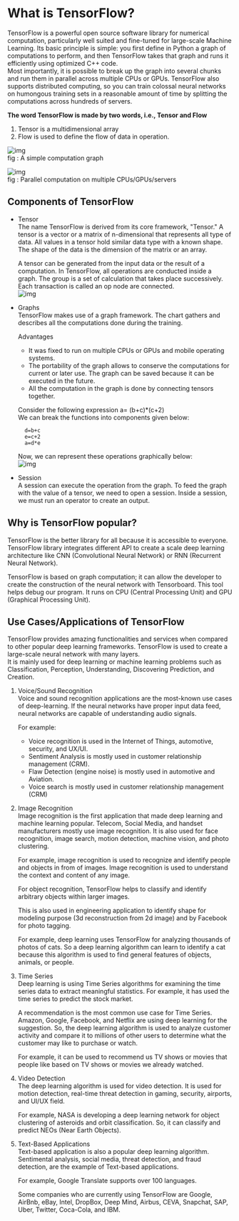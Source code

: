 # What is TensorFlow?
   TensorFlow is a powerful open source software library for numerical computation, particularly well suited and fine-tuned for large-scale Machine Learning. Its basic principle is simple: you first define in Python a graph of computations to perform, and then TensorFlow takes that graph and runs it efficiently using optimized C++ code. \
Most importantly, it is possible to break up the graph into several chunks and run them in parallel across multiple CPUs or GPUs. TensorFlow also supports distributed computing, so you can train colossal neural networks on humongous training sets in a reasonable amount of time by splitting the computations across hundreds of servers.

**The word TensorFlow is made by two words, i.e., Tensor and Flow**
1. Tensor is a multidimensional array
2. Flow is used to define the flow of data in operation.

![img](https://github.com/rjnp2/Data-Science/blob/main/tutorial/7.%20Deep%20Learning/images/tfp1.png) \
fig : A simple computation graph

![img](https://github.com/rjnp2/Data-Science/blob/main/tutorial/7.%20Deep%20Learning/images/tfp2.png) \
fig : Parallel computation on multiple CPUs/GPUs/servers


## Components of TensorFlow
- Tensor \
  The name TensorFlow is derived from its core framework, "Tensor." A tensor is a vector or a matrix of n-dimensional that represents all type of data. All values in a tensor hold similar data type with a known shape. The shape of the data is the dimension of the matrix or an array.

  A tensor can be generated from the input data or the result of a computation. In TensorFlow, all operations are conducted inside a graph. The group is a set of calculation that takes place successively. Each transaction is called an op node are connected. \
  ![img](https://github.com/rjnp2/Data-Science/blob/main/tutorial/7.%20Deep%20Learning/images/tf2.png)

- Graphs \
  TensorFlow makes use of a graph framework. The chart gathers and describes all the computations done during the training.

  Advantages
    - It was fixed to run on multiple CPUs or GPUs and mobile operating systems.
    - The portability of the graph allows to conserve the computations for current or later use. The graph can be saved because it can be executed in the future.
    - All the computation in the graph is done by connecting tensors together.
    
  Consider the following expression a= (b+c)*(c+2) \
  We can break the functions into components given below: 
  
        d=b+c 
        e=c+2 
        a=d*e

  Now, we can represent these operations graphically below: \
  ![img](https://github.com/rjnp2/Data-Science/blob/main/tutorial/7.%20Deep%20Learning/images/tf3.png)

- Session \
  A session can execute the operation from the graph. To feed the graph with the value of a tensor, we need to open a session. Inside a session, we must run an operator to create an output.

## Why is TensorFlow popular?
  TensorFlow is the better library for all because it is accessible to everyone. TensorFlow library integrates different API to create a scale deep learning architecture like CNN (Convolutional Neural Network) or RNN (Recurrent Neural Network).

  TensorFlow is based on graph computation; it can allow the developer to create the construction of the neural network with Tensorboard. This tool helps debug our program. It runs on CPU (Central Processing Unit) and GPU (Graphical Processing Unit).

## Use Cases/Applications of TensorFlow
  TensorFlow provides amazing functionalities and services when compared to other popular deep learning frameworks. TensorFlow is used to create a large-scale neural network with many layers. \
  It is mainly used for deep learning or machine learning problems such as Classification, Perception, Understanding, Discovering Prediction, and Creation.

1. Voice/Sound Recognition \
    Voice and sound recognition applications are the most-known use cases of deep-learning. If the neural networks have proper input data feed, neural networks are capable of understanding audio signals.

    For example: 
      - Voice recognition is used in the Internet of Things, automotive, security, and UX/UI. 
      - Sentiment Analysis is mostly used in customer relationship management (CRM). 
      - Flaw Detection (engine noise) is mostly used in automotive and Aviation. 
      - Voice search is mostly used in customer relationship management (CRM)

2. Image Recognition \
    Image recognition is the first application that made deep learning and machine learning popular. Telecom, Social Media, and handset manufacturers mostly use image recognition. It is also used for face recognition, image search, motion detection, machine vision, and photo clustering.

    For example, image recognition is used to recognize and identify people and objects in from of images. Image recognition is used to understand the context and content of any image. 
    
    For object recognition, TensorFlow helps to classify and identify arbitrary objects within larger images. 
    
    This is also used in engineering application to identify shape for modeling purpose (3d reconstruction from 2d image) and by Facebook for photo tagging. 
    
    For example, deep learning uses TensorFlow for analyzing thousands of photos of cats. So a deep learning algorithm can learn to identify a cat because this algorithm is used to find general features of objects, animals, or people.

3. Time Series \
    Deep learning is using Time Series algorithms for examining the time series data to extract meaningful statistics. For example, it has used the time series to predict the stock market.

    A recommendation is the most common use case for Time Series. Amazon, Google, Facebook, and Netflix are using deep learning for the suggestion. So, the deep learning algorithm is used to analyze customer activity and compare it to millions of other users to determine what the customer may like to purchase or watch.

    For example, it can be used to recommend us TV shows or movies that people like based on TV shows or movies we already watched.

4. Video Detection \
    The deep learning algorithm is used for video detection. It is used for motion detection, real-time threat detection in gaming, security, airports, and UI/UX field.

    For example, NASA is developing a deep learning network for object clustering of asteroids and orbit classification. So, it can classify and predict NEOs (Near Earth Objects).

5. Text-Based Applications \
    Text-based application is also a popular deep learning algorithm. Sentimental analysis, social media, threat detection, and fraud detection, are the example of Text-based applications.

    For example, Google Translate supports over 100 languages.

    Some companies who are currently using TensorFlow are Google, AirBnb, eBay, Intel, DropBox, Deep Mind, Airbus, CEVA, Snapchat, SAP, Uber, Twitter, Coca-Cola, and IBM.

